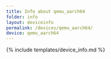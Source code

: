 ```yaml
---
title: Info about qemu_aarch64
folder: info
layout: deviceinfo
permalink: /devices/qemu_aarch64/
device: qemu_aarch64
---
```

{% include templates/device_info.md %}
